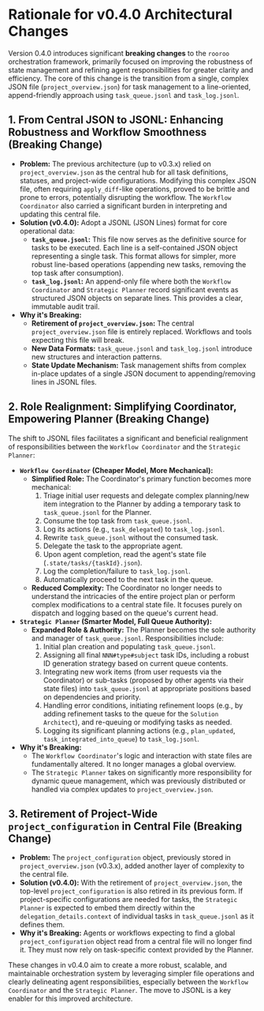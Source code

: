# Rationale for v0.4.0 Architectural Changes

Version 0.4.0 introduces significant **breaking changes** to the `rooroo` orchestration framework, primarily focused on improving the robustness of state management and refining agent responsibilities for greater clarity and efficiency. The core of this change is the transition from a single, complex JSON file (`project_overview.json`) for task management to a line-oriented, append-friendly approach using `task_queue.jsonl` and `task_log.jsonl`.

## 1. From Central JSON to JSONL: Enhancing Robustness and Workflow Smoothness (Breaking Change)

*   **Problem:** The previous architecture (up to v0.3.x) relied on `project_overview.json` as the central hub for all task definitions, statuses, and project-wide configurations. Modifying this complex JSON file, often requiring `apply_diff`-like operations, proved to be brittle and prone to errors, potentially disrupting the workflow. The `Workflow Coordinator` also carried a significant burden in interpreting and updating this central file.
*   **Solution (v0.4.0):** Adopt a JSONL (JSON Lines) format for core operational data:
    *   **`task_queue.jsonl`:** This file now serves as the definitive source for tasks to be executed. Each line is a self-contained JSON object representing a single task. This format allows for simpler, more robust line-based operations (appending new tasks, removing the top task after consumption).
    *   **`task_log.jsonl`:** An append-only file where both the `Workflow Coordinator` and `Strategic Planner` record significant events as structured JSON objects on separate lines. This provides a clear, immutable audit trail.
*   **Why it's Breaking:**
    *   **Retirement of `project_overview.json`:** The central `project_overview.json` file is entirely replaced. Workflows and tools expecting this file will break.
    *   **New Data Formats:** `task_queue.jsonl` and `task_log.jsonl` introduce new structures and interaction patterns.
    *   **State Update Mechanism:** Task management shifts from complex in-place updates of a single JSON document to appending/removing lines in JSONL files.

## 2. Role Realignment: Simplifying Coordinator, Empowering Planner (Breaking Change)

The shift to JSONL files facilitates a significant and beneficial realignment of responsibilities between the `Workflow Coordinator` and the `Strategic Planner`:

*   **`Workflow Coordinator` (Cheaper Model, More Mechanical):**
    *   **Simplified Role:** The Coordinator's primary function becomes more mechanical:
        1.  Triage initial user requests and delegate complex planning/new item integration to the Planner by adding a temporary task to `task_queue.jsonl` for the Planner.
        2.  Consume the top task from `task_queue.jsonl`.
        3.  Log its actions (e.g., `task_delegated`) to `task_log.jsonl`.
        4.  Rewrite `task_queue.jsonl` without the consumed task.
        5.  Delegate the task to the appropriate agent.
        6.  Upon agent completion, read the agent's state file (`.state/tasks/{taskId}.json`).
        7.  Log the completion/failure to `task_log.jsonl`.
        8.  Automatically proceed to the next task in the queue.
    *   **Reduced Complexity:** The Coordinator no longer needs to understand the intricacies of the entire project plan or perform complex modifications to a central state file. It focuses purely on dispatch and logging based on the queue's current head.
*   **`Strategic Planner` (Smarter Model, Full Queue Authority):**
    *   **Expanded Role & Authority:** The Planner becomes the sole authority and manager of `task_queue.jsonl`. Responsibilities include:
        1.  Initial plan creation and populating `task_queue.jsonl`.
        2.  Assigning all final `NNN#type#subject` task IDs, including a robust ID generation strategy based on current queue contents.
        3.  Integrating new work items (from user requests via the Coordinator) or sub-tasks (proposed by other agents via their state files) into `task_queue.jsonl` at appropriate positions based on dependencies and priority.
        4.  Handling error conditions, initiating refinement loops (e.g., by adding refinement tasks to the queue for the `Solution Architect`), and re-queuing or modifying tasks as needed.
        5.  Logging its significant planning actions (e.g., `plan_updated`, `task_integrated_into_queue`) to `task_log.jsonl`.
*   **Why it's Breaking:**
    *   The `Workflow Coordinator`'s logic and interaction with state files are fundamentally altered. It no longer manages a global overview.
    *   The `Strategic Planner` takes on significantly more responsibility for dynamic queue management, which was previously distributed or handled via complex updates to `project_overview.json`.

## 3. Retirement of Project-Wide `project_configuration` in Central File (Breaking Change)

*   **Problem:** The `project_configuration` object, previously stored in `project_overview.json` (v0.3.x), added another layer of complexity to the central file.
*   **Solution (v0.4.0):** With the retirement of `project_overview.json`, the top-level `project_configuration` is also retired in its previous form. If project-specific configurations are needed for tasks, the `Strategic Planner` is expected to embed them directly within the `delegation_details.context` of individual tasks in `task_queue.jsonl` as it defines them.
*   **Why it's Breaking:** Agents or workflows expecting to find a global `project_configuration` object read from a central file will no longer find it. They must now rely on task-specific context provided by the Planner.

These changes in v0.4.0 aim to create a more robust, scalable, and maintainable orchestration system by leveraging simpler file operations and clearly delineating agent responsibilities, especially between the `Workflow Coordinator` and the `Strategic Planner`. The move to JSONL is a key enabler for this improved architecture. 
